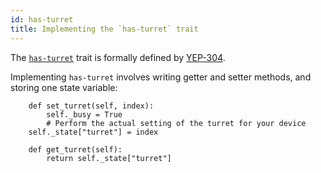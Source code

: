 ```yaml
---
id: has-turret 
title: Implementing the `has-turret` trait
---
```


The [`has-turret`](https://yaq.fyi/traits/has-turret) trait is formally defined by [YEP-304](https://yeps.yaq.fyi/304).


Implementing `has-turret` involves writing getter and setter methods, and
storing one state variable:


```
    def set_turret(self, index):
        self._busy = True
        # Perform the actual setting of the turret for your device
	self._state["turret"] = index

    def get_turret(self):
        return self._state["turret"]
```
